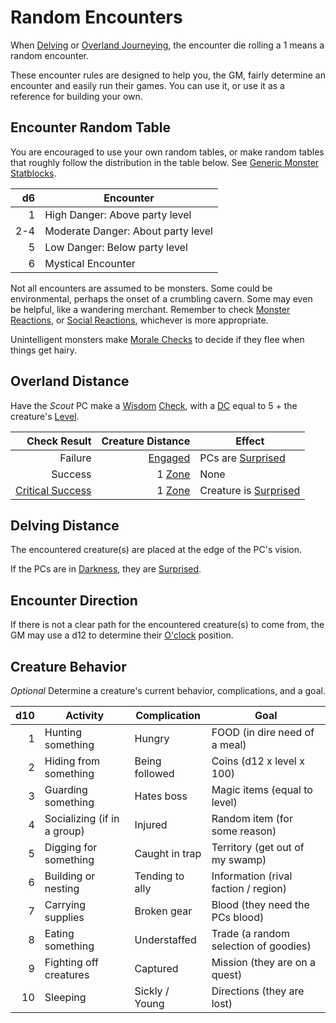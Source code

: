 # Random Encounters

When [Delving](../../Game%20Procedures/Exploration/Delving.md) or [Overland Journeying](../../Game%20Procedures/Exploration/Overland%20Journeys.md), the encounter die rolling a 1 means a random encounter.

These encounter rules are designed to help you, the GM, fairly determine an encounter and easily run their games. You can use it, or use it as a reference for building your own.

## Encounter Random Table

You are encouraged to use your own random tables, or make random tables that roughly follow the distribution in the table below. See [Generic Monster Statblocks](Generic%20Monster%20Statblocks.md).

|  d6 | Encounter                          |
| --: | ---------------------------------- |
|   1 | High Danger: Above party level     |
| 2-4 | Moderate Danger: About party level |
|   5 | Low Danger: Below party level      |
|   6 | Mystical Encounter                 |

Not all encounters are assumed to be monsters. Some could be environmental, perhaps the onset of a crumbling cavern. Some may even be helpful, like a wandering merchant. Remember to check [Monster Reactions](../../Game%20Procedures/Social%20Procedures/Monster%20Reactions.md), or [Social Reactions](../../Game%20Procedures/Social%20Procedures/Social%20Reactions.md), whichever is more appropriate.

Unintelligent monsters make [Morale Checks](Morale.md#Morale%20Checks) to decide if they flee when things get hairy.

## Overland Distance

Have the *Scout* PC make a [Wisdom](../../Player%20Characters/The%20Ability%20Scores/Wisdom.md) [Check](../../Game%20Procedures/Core%20Procedures/Check.md), with a [DC](../../Game%20Procedures/Core%20Procedures/DC.md) equal to 5 + the creature's [Level](../../Player%20Characters/Progression/Level.md).

|                                                                                Check Result |                                           Creature Distance | Effect                                                                   |
| ------------------------------------------------------------------------------------------: | ----------------------------------------------------------: | ------------------------------------------------------------------------ |
|                                                                                     Failure |    [Engaged](../../Game%20Procedures/Conditions/Engaged.md) | PCs are [Surprised](../../Game%20Procedures/Conditions/Surprised.md)     |
|                                                                                     Success | 1 [Zone](../../Game%20Procedures/Core%20Procedures/Zone.md) | None                                                                     |
| [Critical Success](../../Game%20Procedures/Die%20Rolling%20Mechanics/Critical%20Success.md) | 1 [Zone](../../Game%20Procedures/Core%20Procedures/Zone.md) | Creature is [Surprised](../../Game%20Procedures/Conditions/Surprised.md) |

## Delving Distance

The encountered creature(s) are placed at the edge of the PC's vision.

If the PCs are in [Darkness](../../Game%20Procedures/Hazards/Darkness.md), they are [Surprised](../../Game%20Procedures/Conditions/Surprised.md).

## Encounter Direction

If there is not a clear path for the encountered creature(s) to come from, the GM may use a d12 to determine their [O'clock](https://en.wikipedia.org/wiki/Clock_position) position.

## Creature Behavior

*Optional*
Determine a creature's current behavior, complications, and a goal.

| d10 | Activity                    | Complication    | Goal                                  |
| --: | --------------------------- | --------------- | ------------------------------------- |
|   1 | Hunting something           | Hungry          | FOOD (in dire need of a meal)         |
|   2 | Hiding from something       | Being followed  | Coins (d12 x level x 100)             |
|   3 | Guarding something          | Hates boss      | Magic items (equal to level)          |
|   4 | Socializing (if in a group) | Injured         | Random item (for some reason)         |
|   5 | Digging for something       | Caught in trap  | Territory (get out of my swamp)       |
|   6 | Building or nesting         | Tending to ally | Information (rival faction / region)  |
|   7 | Carrying supplies           | Broken gear     | Blood (they need the PCs blood)       |
|   8 | Eating something            | Understaffed    | Trade (a random selection of goodies) |
|   9 | Fighting off creatures      | Captured        | Mission (they are on a quest)         |
|  10 | Sleeping                    | Sickly / Young  | Directions (they are lost)            |
